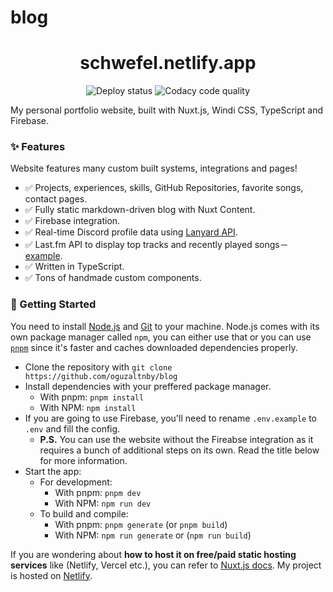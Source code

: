 # blog
<h1 align="center">schwefel.netlify.app</h1>



<p align="center">
  <img src="https://api.netlify.com/api/v1/badges/235c4935-39c2-4aef-9b79-f5b6c5686855/deploy-status" alt="Deploy status" />

  <img src="https://app.codacy.com/project/badge/Grade/ff917529015742d3a3c3eda2674162de" alt="Codacy code quality" />
</p>

My personal portfolio website, built with Nuxt.js, Windi CSS, TypeScript and Firebase.

### ✨ Features

Website features many custom built systems, integrations and pages!

- ✅ Projects, experiences, skills, GitHub Repositories, favorite songs, contact pages.
- ✅ Fully static markdown-driven blog with Nuxt Content.
- ✅ Firebase integration.
- ✅ Real-time Discord profile data using [Lanyard API](https://github.com/Phineas/lanyard/).
- ✅ Last.fm API to display top tracks and recently played songs－[example](https://eggsy.xyz/me/songs).
- ✅ Written in TypeScript.
- ✅ Tons of handmade custom components.

### 🔧 Getting Started

You need to install [Node.js](https://nodejs.org/) and [Git](https://git-scm.com/downloads) to your machine. Node.js comes with its own package manager called `npm`, you can either use that or you can use [`pnpm`](https://pnpm.io/installation) since it's faster and caches downloaded dependencies properly.

- Clone the repository with `git clone https://github.com/oguzaltnby/blog`
- Install dependencies with your preffered package manager.
  - With pnpm: `pnpm install`
  - With NPM: `npm install`
- If you are going to use Firebase, you'll need to rename `.env.example` to `.env` and fill the config.
  - **P.S.** You can use the website without the Fireabse integration as it requires a bunch of additional steps on its own. Read the title below for more information.
- Start the app:
  - For development:
    - With pnpm: `pnpm dev`
    - With NPM: `npm run dev`
  - To build and compile:
    - With pnpm: `pnpm generate` (or `pnpm build`)
    - With NPM: `npm run generate` or (`npm run build`)

If you are wondering about **how to host it on free/paid static hosting services** like (Netlify, Vercel etc.), you can refer to [Nuxt.js docs](https://nuxtjs.org/deployments/netlify/). My project is hosted on [Netlify](https://netlify.com).

